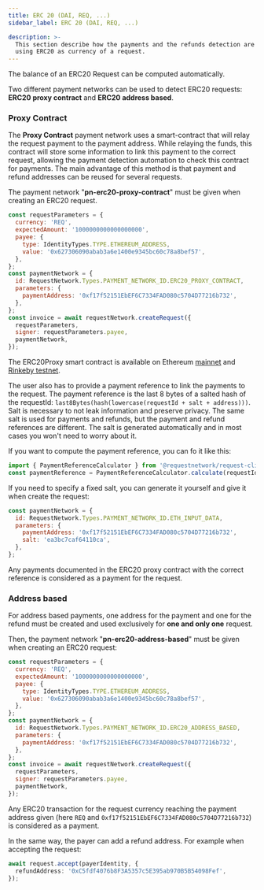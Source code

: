 ```yaml
---
title: ERC 20 (DAI, REQ, ...)
sidebar_label: ERC 20 (DAI, REQ, ...)

description: >-
  This section describe how the payments and the refunds detection are made
  using ERC20 as currency of a request.
---
```


The balance of an ERC20 Request can be computed automatically.

Two different payment networks can be used to detect ERC20 requests: **ERC20 proxy contract** and **ERC20 address based**.

### Proxy Contract

The **Proxy Contract** payment network uses a smart-contract that will relay the request payment to the payment address.
While relaying the funds, this contract will store some information to link this payment to the correct request, allowing the payment detection automation to check this contract for payments.
The main advantage of this method is that payment and refund addresses can be reused for several requests.

The payment network "**pn-erc20-proxy-contract**" must be given when creating an ERC20 request.

```javascript
const requestParameters = {
  currency: 'REQ',
  expectedAmount: '1000000000000000000',
  payee: {
    type: IdentityTypes.TYPE.ETHEREUM_ADDRESS,
    value: '0x627306090abab3a6e1400e9345bc60c78a8bef57',
  },
};
const paymentNetwork = {
  id: RequestNetwork.Types.PAYMENT_NETWORK_ID.ERC20_PROXY_CONTRACT,
  parameters: {
    paymentAddress: '0xf17f52151EbEF6C7334FAD080c5704D77216b732',
  },
};
const invoice = await requestNetwork.createRequest({
  requestParameters,
  signer: requestParameters.payee,
  paymentNetwork,
});
```

The ERC20Proxy smart contract is available on Ethereum [mainnet](https://etherscan.io/address/0x5f821c20947ff9be22e823edc5b3c709b33121b3) and [Rinkeby testnet](https://rinkeby.etherscan.io/address/0x162edb802fae75b9ee4288345735008ba51a4ec9).

The user also has to provide a payment reference to link the payments to the request. The payment reference is the last 8 bytes of a salted hash of the requestId: `last8Bytes(hash(lowercase(requestId + salt + address)))`.
Salt is necessary to not leak information and preserve privacy. The same salt is used for payments and refunds, but the payment and refund references are different. The salt is generated automatically and in most cases you won't need to worry about it.

If you want to compute the payment reference, you can fo it like this:

```javascript
import { PaymentReferenceCalculator } from '@requestnetwork/request-client.js';
const paymentReference = PaymentReferenceCalculator.calculate(requestId, salt, paymentAddress);
```

If you need to specify a fixed salt, you can generate it yourself and give it when create the request:

```javascript
const paymentNetwork = {
  id: RequestNetwork.Types.PAYMENT_NETWORK_ID.ETH_INPUT_DATA,
  parameters: {
    paymentAddress: '0xf17f52151EbEF6C7334FAD080c5704D77216b732',
    salt: 'ea3bc7caf64110ca',
  },
};
```

Any payments documented in the ERC20 proxy contract with the correct reference is considered as a payment for the request.

### Address based

For address based payments, one address for the payment and one for the refund must be created and used exclusively for **one and only one** request.

Then, the payment network "**pn-erc20-address-based**" must be given when creating an ERC20 request:

```javascript
const requestParameters = {
  currency: 'REQ',
  expectedAmount: '1000000000000000000',
  payee: {
    type: IdentityTypes.TYPE.ETHEREUM_ADDRESS,
    value: '0x627306090abab3a6e1400e9345bc60c78a8bef57',
  },
};
const paymentNetwork = {
  id: RequestNetwork.Types.PAYMENT_NETWORK_ID.ERC20_ADDRESS_BASED,
  parameters: {
    paymentAddress: '0xf17f52151EbEF6C7334FAD080c5704D77216b732',
  },
};
const invoice = await requestNetwork.createRequest({
  requestParameters,
  signer: requestParameters.payee,
  paymentNetwork,
});
```

Any ERC20 transaction for the request currency reaching the payment address given \(here `REQ` and `0xf17f52151EbEF6C7334FAD080c5704D77216b732`\) is considered as a payment.

In the same way, the payer can add a refund address. For example when accepting the request:

```typescript
await request.accept(payerIdentity, {
  refundAddress: '0xC5fdf4076b8F3A5357c5E395ab970B5B54098Fef',
});
```
